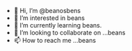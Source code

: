 - 👋 Hi, I’m @beanosbens
- 👀 I’m interested in beans
- 🌱 I’m currently learning beans.
- 💞️ I’m looking to collaborate on ...beans
- 📫 How to reach me ...beans

<!---
beanosbens/beanosbens is a ✨ special ✨ repository because its `README.md` (this file) appears on your GitHub profile.
You can click the Preview link to take a look at your changes.
--->
